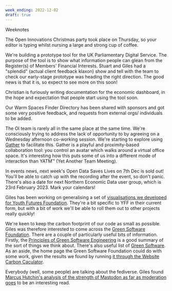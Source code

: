 ```yaml
---
week_ending: 2022-12-02
draft: true
---
```

Weeknotes

The Open Innovations Christmas party took place on Thursday, so your editor is typing whilst nursing a large and strong cup of coffee.

We're building a prototype tool for the UK Parliamentary Digital Service. The purpose of the tool is to show what information people can glean from the Register(s) of Members' Financial Interests. Stuart and Giles had a "splendid" (actual client feedback klaxon) show and tell with the team to check our early-stage prototype was heading the right direction. The good news is that it is, so expect to see more on this soon!

Christian is furiously writing documentation for the economic dashboard, in the hope and expectation that people start using the tool soon.

Our Warm Spaces Finder Directory has been shared with sponsors and got some very positive feedback, and requests from external orgs/ individuals to be added.

The OI team is rarely all in the same place at the same time. We're consciously trying to address the lack of opportunity to  by agreeing on a Wednesday afternoon co-working session. We're starting to explore using [Gather](https://gather.town) to facilitate this. Gather is a playful and proximity-based collaboration tool: you control an avatar which walks around a virtual office space. It's interesting how this puts some of us into a different mode of interaction than YATM™ (Yet Another Team Meeting).

In events news, next week's Open Data Saves Lives on 7th Dec is sold out! You'll be able to catch up with the recording after the event, so don't panic. There's also a date for next Northern Economic Data user group, which is 23rd February 2023. Mark your calendars!

Giles has been working on generalising a set of [visualisations we developed for Youth Futures Foundation](https://data.youthfuturesfoundation.org/sample/). They're a bit specific to YFF in their current form, but with a bit of work we'll be able to roll them out to other projects really quickly!

We're keen to keep the carbon footprint of our code as small as possible. Giles was therefore interested to come across the [Green Software Foundation](https://greensoftware.foundation/). There are a couple of particularly useful bits of information. Firstly, the [Principles of Green Software Engineering](https://principles.green/) is a good summary of the sort of things we think about. There's also useful list of [Green Software](https://github.com/Green-Software-Foundation/awesome-green-software). As an aside, the home page the Green Software Foundation could do with some work, given the results we found by running [it through the Website Carbon Caculator](https://www.websitecarbon.com/website/greensoftware-foundation/).

Everybody (well, some people) are talking about the fediverse. Giles found [Marcus Hutchin's analysis of the strength of Mastodon as far as moderation goes](https://escapingtech.com/tech/opinions/i-was-wrong-about-mastodon-moderation.html) to be an interesting read.
